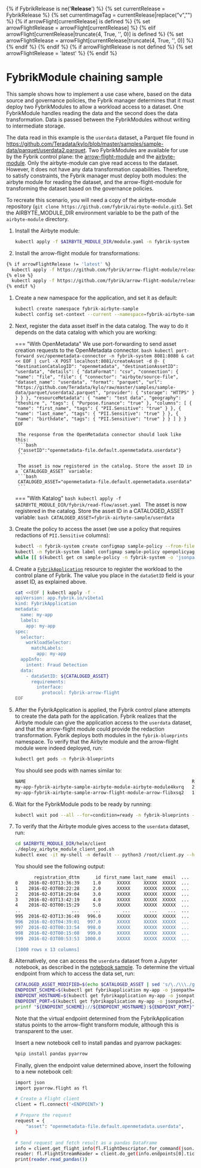 {% if FybrikRelease is ne('__Release__') %}
    {% set currentRelease = FybrikRelease %}
    {% set currentImageTag = currentRelease|replace("v","") %}
    {% if arrowFlight[currentRelease]  is defined %}
         {% set arrowFlightRelease = arrowFlight[currentRelease] %}
    {% elif arrowFlight[currentRelease|truncate(4, True, '', 0)] is defined %}
        {% set arrowFlightRelease = arrowFlight[currentRelease|truncate(4, True, '', 0)] %}
    {% endif %}
{% endif %}
{% if arrowFlightRelease is not defined %}
    {% set arrowFlightRelease = 'latest' %}
{% endif %}


# FybrikModule chaining sample

This sample shows how to implement a use case where, based on the data source and governance policies, the Fybrik manager determines that it must deploy two FybrikModules to allow a workload access to a dataset. One FybrikModule handles reading the data and the second does the data transformation. Data is passed between the FybrikModules without writing to intermediate storage.

The data read in this example is the `userdata` dataset, a Parquet file found in https://github.com/Teradata/kylo/blob/master/samples/sample-data/parquet/userdata2.parquet. Two FybrikModules are available for use by the Fybrik control plane: the [arrow-flight-module](https://github.com/fybrik/arrow-flight-module) and the [airbyte-module](https://github.com/fybrik/airbyte-module). Only the airbyte-module can give read access to the dataset. However, it does not have any data transformation capabilities. Therefore, to satisfy constraints, the Fybrik manager must deploy both modules: the airbyte module for reading the dataset, and the arrow-flight-module for transforming the dataset based on the governance policies.

To recreate this scenario, you will need a copy of the airbyte-module repository (`git clone https://github.com/fybrik/airbyte-module.git`). Set the AIRBYTE_MODULE_DIR environment variable to be the path of the `airbyte-module` directory.

1. Install the Airbyte module:
    ```bash
    kubectl apply -f $AIRBYTE_MODULE_DIR/module.yaml -n fybrik-system
    ```

1. Install the arrow-flight module for transformations:
```bash
{% if arrowFlightRelease != 'latest' %}
  kubectl apply -f https://github.com/fybrik/arrow-flight-module/releases/download/{{ arrowFlightRelease }}/module.yaml -n fybrik-system
{% else %}
  kubectl apply -f https://github.com/fybrik/arrow-flight-module/releases/{{ arrowFlightRelease }}/download/module.yaml -n fybrik-system
{% endif %}
```

1. Create a new namespace for the application, and set it as default:
    ```bash
    kubectl create namespace fybrik-airbyte-sample
    kubectl config set-context --current --namespace=fybrik-airbyte-sample
    ```

1. Next, register the data asset itself in the data catalog. The way to do it depends on the data catalog with which you are working:

    === "With OpenMetadata"
        We use port-forwarding to send asset creation requests to the OpenMetadata connector.
        ```bash
        kubectl port-forward svc/openmetadata-connector -n fybrik-system 8081:8080 &
        cat << EOF | curl -X POST localhost:8081/createAsset -d @-
        {
          "destinationCatalogID": "openmetadata",
          "destinationAssetID": "userdata",
          "details": {
            "dataFormat": "csv",
            "connection": {
              "name": "file",
              "file": {
                "connector": "airbyte/source-file",
                "dataset_name": "userdata",
                "format": "parquet",
                "url": "https://github.com/Teradata/kylo/raw/master/samples/sample-data/parquet/userdata2.parquet",
                "provider": {
                  "storage": "HTTPS"
                }
              }
            }
          },
          "resourceMetadata": {
            "name": "test data",
            "geography": "theshire ",
            "tags": {
              "Purpose.finance": "true"
            },
            "columns": [
              {
                "name": "first_name",
                "tags": {
                  "PII.Sensitive": "true"
                }
              },
              {
                "name": "last_name",
                "tags": {
                  "PII.Sensitive": "true"
                }
              },
              {
                "name": "birthdate",
                "tags": {
                  "PII.Sensitive": "true"
                }
              }
            ]
          }
        }
        EOF
        ```

        The response from the OpenMetadata connector should look like this:
        ```bash
        {"assetID":"openmetadata-file.default.openmetadata.userdata"}
        ```

        The asset is now registered in the catalog. Store the asset ID in a `CATALOGED_ASSET` variable:
        ```bash
        CATALOGED_ASSET="openmetadata-file.default.openmetadata.userdata"
        ```

    === "With Katalog"
        ```bash
        kubectl apply -f $AIRBYTE_MODULE_DIR/fybrik/read-flow/asset.yaml
        ```
        The asset is now registered in the catalog. Store the asset ID in a CATALOGED_ASSET variable:
        ```bash
        CATALOGED_ASSET=fybrik-airbyte-sample/userdata
        ```

1. Create the policy to access the asset (we use a policy that requires redactions of `PII.Sensitive` columns):
   ```bash
   kubectl -n fybrik-system create configmap sample-policy --from-file=$AIRBYTE_MODULE_DIR/fybrik/sample-policy-restrictive.rego
   kubectl -n fybrik-system label configmap sample-policy openpolicyagent.org/policy=rego
   while [[ $(kubectl get cm sample-policy -n fybrik-system -o 'jsonpath={.metadata.annotations.openpolicyagent\.org/policy-status}') != '{"status":"ok"}' ]]; do echo "waiting for policy to be applied" && sleep 5; done
   ```

1. Create a [`FybrikApplication`](../reference/crds.md#fybrikapplication) resource to register the workload to the control plane of Fybrik. The value you place in the `dataSetID` field is your asset ID, as explained above.

    ```bash
    cat <<EOF | kubectl apply -f -
    apiVersion: app.fybrik.io/v1beta1
    kind: FybrikApplication
    metadata:
      name: my-app
      labels:
        app: my-app
    spec:
      selector:
        workloadSelector:
          matchLabels:
            app: my-app
      appInfo:
        intent: Fraud Detection
      data:
        - dataSetID: ${CATALOGED_ASSET}
          requirements:
            interface:
              protocol: fybrik-arrow-flight
    EOF
    ```

1. After the FybrikApplication is applied, the Fybrik control plane attempts to create the data path for the application. Fybrik realizes that the Airbyte module can give the application access to the `userdata` dataset, and that the arrow-flight module could provide the redaction transformation. Fybrik deploys both modules in the `fybrik-blueprints` namespace. To verify that the Airbyte module and the arrow-flight module were indeed deployed, run:
   ```bash
   kubectl get pods -n fybrik-blueprints
   ```
   You should see pods with names similar to:
   ```bash
   NAME                                                              READY   STATUS    RESTARTS   AGE
   my-app-fybrik-airbyte-sample-airbyte-module-airbyte-module4kvrq   2/2     Running   0          43s
   my-app-fybrik-airbyte-sample-arrow-flight-module-arrow-flibxsq2   1/1     Running   0          43s
   ```

1. Wait for the FybrikModule pods to be ready by running:
   ```bash
   kubectl wait pod --all --for=condition=ready -n fybrik-blueprints --timeout 10m
   ```

1. To verify that the Airbyte module gives access to the `userdata` dataset, run:
   ```bash
   cd $AIRBYTE_MODULE_DIR/helm/client
   ./deploy_airbyte_module_client_pod.sh
   kubectl exec -it my-shell -n default -- python3 /root/client.py --host my-app-fybrik-airbyte-sample-arrow-flight-module.fybrik-blueprints --port 80 --asset ${CATALOGED_ASSET}
   ```
   You should see the following output:
   ```bash
          registration_dttm      id first_name last_name  email  ...     country birthdate     salary                     title comments
   0    2016-02-03T13:36:39     1.0      XXXXX     XXXXX  XXXXX  ...   Indonesia     XXXXX  140249.37  Senior Financial Analyst         
   1    2016-02-03T00:22:28     2.0      XXXXX     XXXXX  XXXXX  ...       China     XXXXX        NaN                                   
   2    2016-02-03T18:29:04     3.0      XXXXX     XXXXX  XXXXX  ...      France     XXXXX  236219.26                   Teacher         
   3    2016-02-03T13:42:19     4.0      XXXXX     XXXXX  XXXXX  ...      Russia     XXXXX        NaN    Nuclear Power Engineer         
   4    2016-02-03T00:15:29     5.0      XXXXX     XXXXX  XXXXX  ...      France     XXXXX   50210.02             Senior Editor         
   ..                   ...     ...        ...       ...    ...  ...         ...       ...        ...                       ...      ...
   995  2016-02-03T13:36:49   996.0      XXXXX     XXXXX  XXXXX  ...       China     XXXXX  185421.82                                  "
   996  2016-02-03T04:39:01   997.0      XXXXX     XXXXX  XXXXX  ...    Malaysia     XXXXX  279671.68                                   
   997  2016-02-03T00:33:54   998.0      XXXXX     XXXXX  XXXXX  ...      Poland     XXXXX  112275.78                                   
   998  2016-02-03T00:15:08   999.0      XXXXX     XXXXX  XXXXX  ...  Kazakhstan     XXXXX   53564.76        Speech Pathologist         
   999  2016-02-03T00:53:53  1000.0      XXXXX     XXXXX  XXXXX  ...     Nigeria     XXXXX  239858.70                                   
   
   [1000 rows x 13 columns]
   ```

1. Alternatively, one can access the `userdata` dataset from a Jupyter notebook, as described in the [notebook sample](../notebook-read/#read-the-dataset-from-the-notebook). To determine the virtual endpoint from which to access the data set, run:
   ```bash
   CATALOGED_ASSET_MODIFIED=$(echo $CATALOGED_ASSET | sed 's/\./\\\./g')
   ENDPOINT_SCHEME=$(kubectl get fybrikapplication my-app -o jsonpath={.status.assetStates.${CATALOGED_ASSET_MODIFIED}.endpoint.fybrik-arrow-flight.scheme})
   ENDPOINT_HOSTNAME=$(kubectl get fybrikapplication my-app -o jsonpath={.status.assetStates.${CATALOGED_ASSET_MODIFIED}.endpoint.fybrik-arrow-flight.hostname})
   ENDPOINT_PORT=$(kubectl get fybrikapplication my-app -o jsonpath={.status.assetStates.${CATALOGED_ASSET_MODIFIED}.endpoint.fybrik-arrow-flight.port})
   printf "${ENDPOINT_SCHEME}://${ENDPOINT_HOSTNAME}:${ENDPOINT_PORT}"
   ```

   Note that the virtual endpoint determined from the FybrikApplication status points to the arrow-flight transform module, although this is transparent to the user.

   Insert a new notebook cell to install pandas and pyarrow packages:
   ```bash
   %pip install pandas pyarrow
   ```

   Finally, given the endpoint value determined above, insert the following to a new notebook cell:
   ```bash
   import json
   import pyarrow.flight as fl

   # Create a Flight client
   client = fl.connect('<ENDPOINT>')

   # Prepare the request
   request = {
       "asset": "openmetadata-file.default.openmetadata.userdata",
   }

   # Send request and fetch result as a pandas DataFrame
   info = client.get_flight_info(fl.FlightDescriptor.for_command(json.dumps(request)))
   reader: fl.FlightStreamReader = client.do_get(info.endpoints[0].ticket)
   print(reader.read_pandas())
   ```

